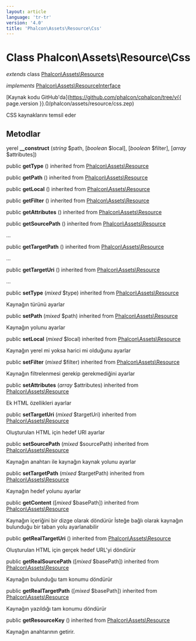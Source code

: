 ```yaml
---
layout: article
language: 'tr-tr'
version: '4.0'
title: 'Phalcon\Assets\Resource\Css'
---
```

# Class **Phalcon\Assets\Resource\Css**

*extends* class [Phalcon\Assets\Resource](Phalcon_Assets_Resource)

*implements* [Phalcon\Assets\ResourceInterface](Phalcon_Assets_ResourceInterface)

[Kaynak kodu GitHub'da](https://github.com/phalcon/cphalcon/tree/v{{ page.version }}.0/phalcon/assets/resource/css.zep)

CSS kaynaklarını temsil eder

## Metodlar

yerel **__construct** (*string* $path, [*boolean* $local], [*boolean* $filter], [*array* $attributes])

public **getType** () inherited from [Phalcon\Assets\Resource](Phalcon_Assets_Resource)

public **getPath** () inherited from [Phalcon\Assets\Resource](Phalcon_Assets_Resource)

public **getLocal** () inherited from [Phalcon\Assets\Resource](Phalcon_Assets_Resource)

public **getFilter** () inherited from [Phalcon\Assets\Resource](Phalcon_Assets_Resource)

public **getAttributes** () inherited from [Phalcon\Assets\Resource](Phalcon_Assets_Resource)

public **getSourcePath** () inherited from [Phalcon\Assets\Resource](Phalcon_Assets_Resource)

...

public **getTargetPath** () inherited from [Phalcon\Assets\Resource](Phalcon_Assets_Resource)

...

public **getTargetUri** () inherited from [Phalcon\Assets\Resource](Phalcon_Assets_Resource)

...

public **setType** (*mixed* $type) inherited from [Phalcon\Assets\Resource](Phalcon_Assets_Resource)

Kaynağın türünü ayarlar

public **setPath** (*mixed* $path) inherited from [Phalcon\Assets\Resource](Phalcon_Assets_Resource)

Kaynağın yolunu ayarlar

public **setLocal** (*mixed* $local) inherited from [Phalcon\Assets\Resource](Phalcon_Assets_Resource)

Kaynağın yerel mi yoksa harici mi olduğunu ayarlar

public **setFilter** (*mixed* $filter) inherited from [Phalcon\Assets\Resource](Phalcon_Assets_Resource)

Kaynağın filtrelenmesi gerekip gerekmediğini ayarlar

public **setAttributes** (*array* $attributes) inherited from [Phalcon\Assets\Resource](Phalcon_Assets_Resource)

Ek HTML özellikleri ayarlar

public **setTargetUri** (*mixed* $targetUri) inherited from [Phalcon\Assets\Resource](Phalcon_Assets_Resource)

Oluşturulan HTML için hedef URI ayarlar

public **setSourcePath** (*mixed* $sourcePath) inherited from [Phalcon\Assets\Resource](Phalcon_Assets_Resource)

Kaynağın anahtarı ile kaynağın kaynak yolunu ayarlar

public **setTargetPath** (*mixed* $targetPath) inherited from [Phalcon\Assets\Resource](Phalcon_Assets_Resource)

Kaynağın hedef yolunu ayarlar

public **getContent** ([*mixed* $basePath]) inherited from [Phalcon\Assets\Resource](Phalcon_Assets_Resource)

Kaynağın içeriğini bir dizge olarak döndürür İsteğe bağlı olarak kaynağın bulunduğu bir taban yolu ayarlanabilir

public **getRealTargetUri** () inherited from [Phalcon\Assets\Resource](Phalcon_Assets_Resource)

Oluşturulan HTML için gerçek hedef URL'yi döndürür

public **getRealSourcePath** ([*mixed* $basePath]) inherited from [Phalcon\Assets\Resource](Phalcon_Assets_Resource)

Kaynağın bulunduğu tam konumu döndürür

public **getRealTargetPath** ([*mixed* $basePath]) inherited from [Phalcon\Assets\Resource](Phalcon_Assets_Resource)

Kaynağın yazıldığı tam konumu döndürür

public **getResourceKey** () inherited from [Phalcon\Assets\Resource](Phalcon_Assets_Resource)

Kaynağın anahtarının getirir.